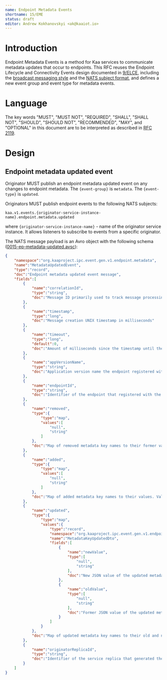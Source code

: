 ```yaml
---
name: Endpoint Metadata Events
shortname: 15/EME
status: draft
editor: Andrew Kokhanovskyi <ak@kaaiot.io>
---
```


<!-- toc -->


# Introduction

Endpoint Metadata Events is a method for Kaa services to communicate metadata updates that occur to endpoints.
This RFC reuses the Endpoint Lifecycle and Connectivity Events design documented in [9/ELCE](/0009/README.md), including the [broadcast messaging style](/0003/README.md#broadcast-messaging) and the [NATS subject format](/0009/README.md#nats-subject-format), and defines a new event group and event type for metadata events.


# Language

The key words "MUST", "MUST NOT", "REQUIRED", "SHALL", "SHALL NOT", "SHOULD", "SHOULD NOT", "RECOMMENDED", "MAY", and "OPTIONAL" in this document are to be interpreted as described in [RFC 2119](https://tools.ietf.org/html/rfc2119).


# Design

## Endpoint metadata updated event

Originator MUST publish an endpoint metadata updated event on any changes to endpoint metadata.
The `{event-group}` is `metadata`.
The `{event-type}` is `updated`.

Originators MUST publish endpoint events to the following NATS subjects:

```
kaa.v1.events.{originator-service-instance-name}.endpoint.metadata.updated
```
where `{originator-service-instance-name}` - name of the originator service instance.
It allows listeners to subscribe to events from a specific originator.

The NATS message payload is an Avro object with the following schema ([0015-ep-metadata-updated.avsc](./0015-ep-metadata-updated.avsc)):
```json
{
    "namespace":"org.kaaproject.ipc.event.gen.v1.endpoint.metadata",
    "name":"MetadataUpdatedEvent",
    "type":"record",
    "doc":"Endpoint metadata updated event message",
    "fields":[
        {
            "name":"correlationId",
            "type":"string",
            "doc":"Message ID primarily used to track message processing across services"
        },
        {
            "name":"timestamp",
            "type":"long",
            "doc":"Message creation UNIX timestamp in milliseconds"
        },
        {
            "name":"timeout",
            "type":"long",
            "default":0,
            "doc":"Amount of milliseconds since the timestamp until the message expires. Value of 0 is reserved to indicate no expiration."
        },
        {
            "name":"appVersionName",
            "type":"string",
            "doc":"Application version name the endpoint registered with"
        },
        {
            "name":"endpointId",
            "type":"string",
            "doc":"Identifier of the endpoint that registered with the server"
        },
        {
            "name":"removed",
            "type":{
                "type":"map",
                "values":[
                    "null",
                    "string"
                ]
            },
            "doc":"Map of removed metadata key names to their former values. Value null is used to represent a null JSON."
        },
        {
            "name":"added",
            "type":{
                "type":"map",
                "values":[
                    "null",
                    "string"
                ]
            },
            "doc":"Map of added metadata key names to their values. Value null is used to represent a null JSON."
        },
        {
            "name":"updated",
            "type":{
                "type":"map",
                "values":{
                    "type":"record",
                    "namespace":"org.kaaproject.ipc.event.gen.v1.endpoint.metadata",
                    "name":"MetadataKeyUpdatedDto",
                    "fields":[
                        {
                            "name":"newValue",
                            "type":[
                                "null",
                                "string"
                            ],
                            "doc":"New JSON value of the updated metadata key. Value null is used to represent a null JSON."
                        },
                        {
                            "name":"oldValue",
                            "type":[
                                "null",
                                "string"
                            ],
                            "doc":"Former JSON value of the updated metadata key. Value null is used to represent a null JSON."
                        }
                    ]
                }
            },
            "doc":"Map of updated metadata key names to their old and new values"
        },
        {
            "name":"originatorReplicaId",
            "type":"string",
            "doc":"Identifier of the service replica that generated the event"
        }
    ]
}
```
